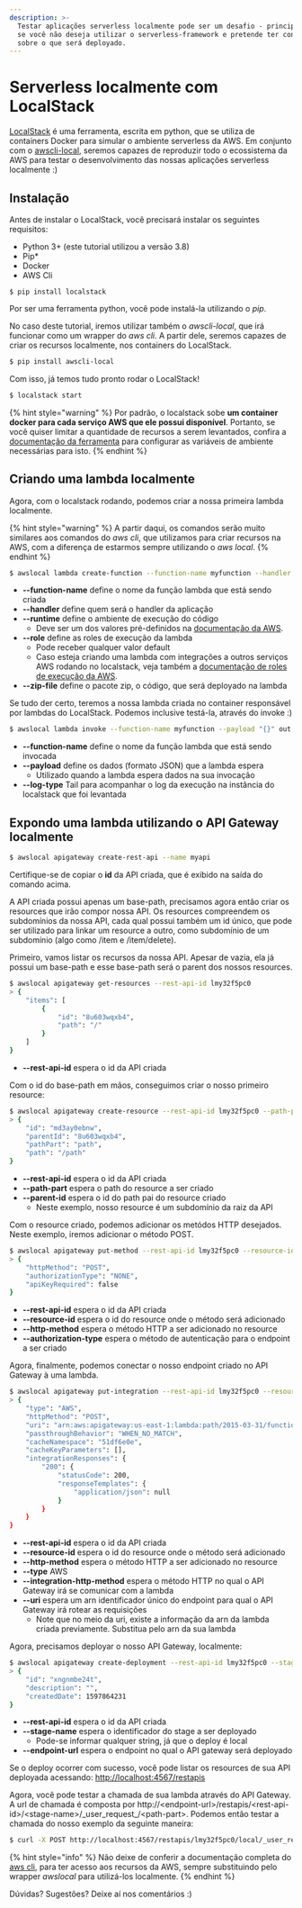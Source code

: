 ```yaml
---
description: >-
  Testar aplicações serverless localmente pode ser um desafio - principalmente
  se você não deseja utilizar o serverless-framework e pretende ter controle
  sobre o que será deployado.
---
```


# Serverless localmente com LocalStack

[LocalStack](https://github.com/localstack/localstack) é uma ferramenta, escrita em python, que se utiliza de containers Docker para simular o ambiente serverless da AWS. Em conjunto com o [awscli-local](https://github.com/localstack/awscli-local), seremos capazes de reproduzir todo o ecossistema da AWS para testar o desenvolvimento das nossas aplicações serverless localmente :\)

## Instalação

Antes de instalar o LocalStack, você precisará instalar os seguintes requisitos:

* Python 3+ \(este tutorial utilizou a versão 3.8\)
* Pip\*
* Docker
* AWS Cli

```
$ pip install localstack
```

Por ser uma ferramenta python, você pode instalá-la utilizando o _pip_.

No caso deste tutorial, iremos utilizar também o _awscli-local_, que irá funcionar como um wrapper do _aws cli_. A partir dele, seremos capazes de criar os recursos localmente, nos containers do LocalStack.

```bash
$ pip install awscli-local
```

Com isso, já temos tudo pronto rodar o LocalStack!

```bash
$ localstack start
```

{% hint style="warning" %}
Por padrão, o localstack sobe **um container docker para cada serviço AWS que ele possui disponível**. Portanto, se você quiser limitar a quantidade de recursos a serem levantados, confira a [documentação da ferramenta](https://github.com/localstack/localstack) para configurar as variáveis de ambiente necessárias para isto.
{% endhint %}

## Criando uma lambda localmente

Agora, com o localstack rodando, podemos criar a nossa primeira lambda localmente. 

{% hint style="warning" %}
A partir daqui, os comandos serão muito similares aos comandos do _aws cli_, que utilizamos para criar recursos na AWS, com a diferença de estarmos sempre utilizando o _aws local_.
{% endhint %}

```bash
$ awslocal lambda create-function --function-name myfunction --handler handler.myhandler --runtime python3.7 --role myrole --zip-file fileb://function.zip
```

* **--function-name** define o nome da função lambda que está sendo criada
* **--handler** define quem será o handler da aplicação
* **--runtime** define o ambiente de execução do código
  * Deve ser um dos valores pré-definidos na [documentação da AWS](https://docs.aws.amazon.com/lambda/latest/dg/lambda-runtimes.html).
* **--role** define as roles de execução da lambda
  * Pode receber qualquer valor default
  * Caso esteja criando uma lambda com integrações a outros serviços AWS rodando no localstack, veja também a [documentação de roles de execução da AWS](https://docs.aws.amazon.com/lambda/latest/dg/lambda-intro-execution-role.html).
* **--zip-file** define o pacote zip, o código, que será deployado na lambda

Se tudo der certo, teremos a nossa lambda criada no container responsável por lambdas do LocalStack. Podemos inclusive testá-la, através do invoke :\)

```bash
$ awslocal lambda invoke --function-name myfunction --payload "{}" out --log-type Tail
```

* **--function-name** define o nome da função lambda que está sendo invocada
* **--payload** define os dados \(formato JSON\) que a lambda espera
  * Utilizado quando a lambda espera dados na sua invocação
* **--log-type** Tail para acompanhar o log da execução na instância do localstack que foi levantada

## Expondo uma lambda utilizando o API Gateway localmente

```bash
$ awslocal apigateway create-rest-api --name myapi
```

Certifique-se de copiar o **id** da API criada, que é exibido na saída do comando acima.

A API criada possui apenas um base-path, precisamos agora então criar os resources que irão compor nossa API. Os resources compreendem os subdomínios da nossa API, cada qual possui também um id único, que pode ser utilizado para linkar um resource a outro, como subdomínio de um subdomínio \(algo como /item e /item/delete\).

Primeiro, vamos listar os recursos da nossa API. Apesar de vazia, ela já possui um base-path e esse base-path será o parent dos nossos resources.

```bash
$ awslocal apigateway get-resources --rest-api-id lmy32f5pc0
> {
    "items": [
        {
            "id": "8u603wqxb4",
            "path": "/"
        }
    ]
}
```

* **--rest-api-id** espera o id da API criada

Com o id do base-path em mãos, conseguimos criar o nosso primeiro resource:

```bash
$ awslocal apigateway create-resource --rest-api-id lmy32f5pc0 --path-part path --parent-id 8u603wqxb4
> {
    "id": "md3ay0ebnw",
    "parentId": "8u603wqxb4",
    "pathPart": "path",
    "path": "/path"
} 
```

* **--rest-api-id** espera o id da API criada
* **--path-part** espera o path do resource a ser criado
* **--parent-id** espera o id do path pai do resource criado
  * Neste exemplo, nosso resource é um subdomínio da raiz da API

Com o resource criado, podemos adicionar os metódos HTTP desejados. Neste exemplo, iremos adicionar o método POST.

```bash
$ awslocal apigateway put-method --rest-api-id lmy32f5pc0 --resource-id md3ay0ebnw --http-method POST --authorization-type NONE
> {
    "httpMethod": "POST",
    "authorizationType": "NONE",
    "apiKeyRequired": false
}
```

* **--rest-api-id** espera o id da API criada
* **--resource-id** espera o id do resource onde o método será adicionado
* **--http-method** espera o método HTTP a ser adicionado no resource
* **--authorization-type** espera o método de autenticação para o endpoint a ser criado

Agora, finalmente, podemos conectar o nosso endpoint criado no API Gateway à uma lambda.

```bash
$ awslocal apigateway put-integration --rest-api-id lmy32f5pc0 --resource-id md3ay0ebnw --http-method POST --type AWS --integration-http-method POST --uri arn:aws:apigateway:us-east-1:lambda:path/2015-03-31/functions/arn:aws:lambda:us-east-1:000000000000:function:myfunction/invocations
> {
    "type": "AWS",
    "httpMethod": "POST",
    "uri": "arn:aws:apigateway:us-east-1:lambda:path/2015-03-31/functions/arn:aws:lambda:us-east-1:000000000000:function:sshkeymanager/invocations",
    "passthroughBehavior": "WHEN_NO_MATCH",
    "cacheNamespace": "51df6e0e",
    "cacheKeyParameters": [],
    "integrationResponses": {
        "200": {
            "statusCode": 200,
            "responseTemplates": {
                "application/json": null
            }
        }
    }
}
```

* **--rest-api-id** espera o id da API criada
* **--resource-id** espera o id do resource onde o método será adicionado
* **--http-method** espera o método HTTP a ser adicionado no resource
*  **--type** AWS
*  **--integration-http-method** espera o método HTTP no qual o API Gateway irá se comunicar com a lambda
* **--uri** espera um arn identificador único do endpoint para qual o API Gateway irá rotear as requisições
  * Note que no meio da uri, existe a informação da arn da lambda criada previamente. Substitua pelo arn da sua lambda

Agora, precisamos deployar o nosso API Gateway, localmente:

```bash
$ awslocal apigateway create-deployment --rest-api-id lmy32f5pc0 --stage-name local --endpoint-url=http://localhost:4567
> {
    "id": "xngnmbe24t",
    "description": "",
    "createdDate": 1597864231
}
```

* **--rest-api-id** espera o id da API criada
* **--stage-name** espera o identificador do stage a ser deployado
  * Pode-se informar qualquer string, já que o deploy é local
* **--endpoint-url** espera o endpoint no qual o API gateway será deployado

Se o deploy ocorrer com sucesso, você pode listar os resources de sua API deployada acessando: [http://localhost:4567/restapis](http://localhost:4567/restapis)

Agora, você pode testar a chamada de sua lambda através do API Gateway. A url de chamada é composta por http://&lt;endpoint-url&gt;/restapis/&lt;rest-api-id&gt;/&lt;stage-name&gt;/\_user\_request\_/&lt;path-part&gt;. Podemos então testar a chamada do nosso exemplo da seguinte maneira:

```bash
$ curl -X POST http://localhost:4567/restapis/lmy32f5pc0/local/_user_request_/path -d '{}'
```

{% hint style="info" %}
Não deixe de conferir a documentação completa do [aws cli](https://aws.amazon.com/cli/), para ter acesso aos recursos da AWS, sempre substituindo pelo wrapper _awslocal_ para utilizá-los localmente.
{% endhint %}

Dúvidas? Sugestões? Deixe aí nos comentários :\)


